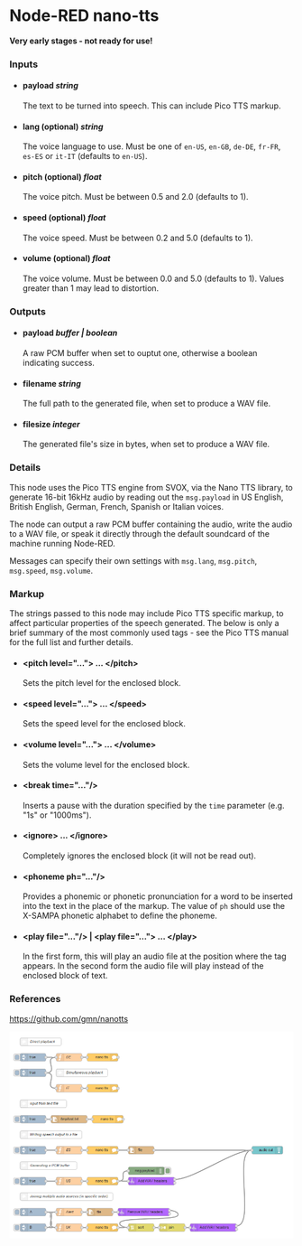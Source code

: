 # Node-RED nano-tts #

**Very early stages - not ready for use!**

### Inputs ###
+ #### payload *string* #### 
    The text to be turned into speech. This can include Pico TTS markup.
+ #### lang (optional) *string* #### 
    The voice language to use. Must be one of `en-US`, `en-GB`, `de-DE`, `fr-FR`, `es-ES` or `it-IT` (defaults to `en-US`).
+ #### pitch (optional) *float* #### 
    The voice pitch. Must be between 0.5 and 2.0 (defaults to 1).
+ #### speed (optional) *float* #### 
    The voice speed. Must be between 0.2 and 5.0 (defaults to 1).
+ #### volume (optional) *float* #### 
    The voice volume. Must be between 0.0 and 5.0 (defaults to 1). Values greater than 1 may lead to distortion.

### Outputs ###
+ #### payload *buffer | boolean* #### 
    A raw PCM buffer when set to ouptut one, otherwise a boolean indicating success.
+ #### filename *string* #### 
    The full path to the generated file, when set to produce a WAV file.
+ #### filesize *integer* #### 
    The generated file's size in bytes, when set to produce a WAV file.

### Details ###
This node uses the Pico TTS engine from SVOX, via the Nano TTS library, to generate 16-bit 16kHz audio by reading out the `msg.payload` in US English, British English, German, French, Spanish or Italian voices.

The node can output a raw PCM buffer containing the audio, write the audio to a WAV file, or speak it directly through the default soundcard of the machine running Node-RED.

Messages can specify their own settings with `msg.lang`, `msg.pitch`, `msg.speed`, `msg.volume`.

### Markup ###
The strings passed to this node may include Pico TTS specific markup, to affect particular properties of the speech generated. The below is only a brief summary of the most commonly used tags - see the Pico TTS manual for the full list and further details.
+ #### &lt;pitch level="..."&gt; ... &lt;/pitch&gt; #### 
    Sets the pitch level for the enclosed block.
+ #### &lt;speed level="..."&gt; ... &lt;/speed&gt; #### 
    Sets the speed level for the enclosed block.
+ #### &lt;volume level="..."&gt; ... &lt;/volume&gt; #### 
    Sets the volume level for the enclosed block.
+ #### &lt;break time="..."/&gt; #### 
    Inserts a pause with the duration specified by the `time` parameter (e.g. "1s" or "1000ms").
+ #### &lt;ignore&gt; ... &lt;/ignore&gt; #### 
    Completely ignores the enclosed block (it will not be read out).
+ #### &lt;phoneme ph="..."/&gt; #### 
    Provides a phonemic or phonetic pronunciation for a word to be inserted into the text in the place of the markup. The value of `ph` should use the X-SAMPA phonetic alphabet to define the phoneme.
+ #### &lt;play file="..."/&gt; | &lt;play file="..."&gt; ... &lt;/play&gt; #### 
    In the first form, this will play an audio file at the position where the tag appears. In the second form the audio file will play instead of the enclosed block of text.

### References ###
https://github.com/gmn/nanotts

![Exanmple flow](https://github.com/clickworkorange/node-red-contrib-nano-tts/blob/master/images/example_flow.png)
